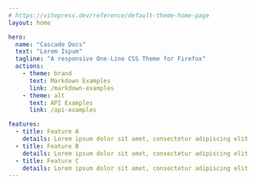 ```yaml
---
# https://vitepress.dev/reference/default-theme-home-page
layout: home

hero:
  name: "Cascade Docs"
  text: "Lorem Ispum"
  tagline: "A responsive One-Line CSS Theme for Firefox"
  actions:
    - theme: brand
      text: Markdown Examples
      link: /markdown-examples
    - theme: alt
      text: API Examples
      link: /api-examples

features:
  - title: Feature A
    details: Lorem ipsum dolor sit amet, consectetur adipiscing elit
  - title: Feature B
    details: Lorem ipsum dolor sit amet, consectetur adipiscing elit
  - title: Feature C
    details: Lorem ipsum dolor sit amet, consectetur adipiscing elit
---
```

